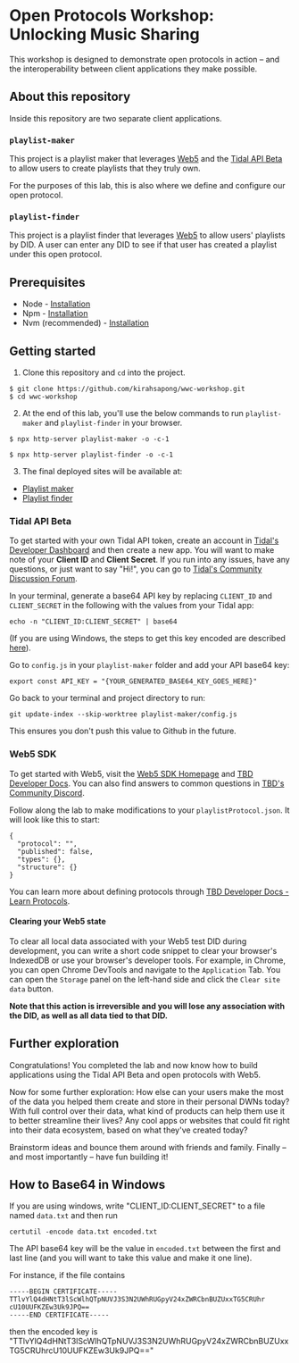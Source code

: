# Open Protocols Workshop: Unlocking Music Sharing

This workshop is designed to demonstrate open protocols in action – and the interoperability between client applications they make possible.

## About this repository

Inside this repository are two separate client applications.

### `playlist-maker`

This project is a playlist maker that leverages [Web5](https://github.com/TBD54566975/web5-js) and the [Tidal API Beta](https://developer.tidal.com/) to allow users to create playlists that they truly own.

For the purposes of this lab, this is also where we define and configure our open protocol.

### `playlist-finder`

This project is a playlist finder that leverages [Web5](https://github.com/TBD54566975/web5-js) to allow users' playlists by DID. A user can enter any DID to see if that user has created a playlist under this open protocol.

## Prerequisites

- Node - [Installation](https://nodejs.org/en/download)
- Npm - [Installation](https://docs.npmjs.com/downloading-and-installing-node-js-and-npm)
- Nvm (recommended) - [Installation](https://github.com/nvm-sh/nvm#installing-and-updating)

## Getting started

1. Clone this repository and `cd` into the project.

```
$ git clone https://github.com/kirahsapong/wwc-workshop.git
$ cd wwc-workshop
```

2. At the end of this lab, you'll use the below commands to run `playlist-maker` and `playlist-finder` in your browser.

```
$ npx http-server playlist-maker -o -c-1
```

```
$ npx http-server playlist-finder -o -c-1
```

3. The final deployed sites will be available at:

- [Playlist maker](https://jocular-mermaid-c7ef5f.netlify.app/)
- [Playlist finder](https://tangerine-gumption-382442.netlify.app/)

### Tidal API Beta

To get started with your own Tidal API token, create an account in [Tidal's Developer Dashboard](https://developer.tidal.com/dashboard) and then create a new app. You will want to make note of your **Client ID** and **Client Secret**. If you run into any issues, have any questions, or just want to say "Hi!", you can go to [Tidal's Community Discussion Forum](https://github.com/orgs/tidal-music/discussions).

In your terminal, generate a base64 API key by replacing `CLIENT_ID` and `CLIENT_SECRET` in the following with the values from your Tidal app:

```
echo -n "CLIENT_ID:CLIENT_SECRET" | base64
```
(If you are using Windows, the steps to get this key encoded are described [here](#how-to-base64-in-windows)).

Go to `config.js` in your `playlist-maker` folder and add your API base64 key:

```
export const API_KEY = "{YOUR_GENERATED_BASE64_KEY_GOES_HERE}"
```

Go back to your terminal and project directory to run:

```
git update-index --skip-worktree playlist-maker/config.js
```

This ensures you don't push this value to Github in the future.

### Web5 SDK

To get started with Web5, visit the [Web5 SDK Homepage]() and [TBD Developer Docs](). You can also find answers to common questions in [TBD's Community Discord]().

Follow along the lab to make modifications to your `playlistProtocol.json`. It will look like this to start:

```
{
  "protocol": "",
  "published": false,
  "types": {},
  "structure": {}
}
```

You can learn more about defining protocols through [TBD Developer Docs - Learn Protocols](https://developer.tbd.website/docs/web5/learn/protocols/).

#### Clearing your Web5 state

To clear all local data associated with your Web5 test DID during development, you can write a short code snippet to clear your browser's IndexedDB or use your browser's developer tools. For example, in Chrome, you can open Chrome DevTools and navigate to the `Application` Tab. You can open the `Storage` panel on the left-hand side and click the `Clear site data` button.

**Note that this action is irreversible and you will lose any association with the DID, as well as all data tied to that DID.**

## Further exploration

Congratulations! You completed the lab and now know how to build applications using the Tidal API Beta and open protocols with Web5.

Now for some further exploration: How else can your users make the most of the data you helped them create and store in their personal DWNs today? With full control over their data, what kind of products can help them use it to better streamline their lives? Any cool apps or websites that could fit right into their data ecosystem, based on what they've created today?

Brainstorm ideas and bounce them around with friends and family. Finally – and most importantly – have fun building it!

## How to Base64 in Windows
If you are using windows, write "CLIENT_ID:CLIENT_SECRET" to a file named `data.txt` and then run

```
certutil -encode data.txt encoded.txt
```
The API base64 key will be the value in `encoded.txt` between the first and last line (and you will want to take this value and make it one line).

For instance, if the file contains
```
-----BEGIN CERTIFICATE-----
TTlvYlQ4dHNtT3lScWlhQTpNUVJ3S3N2UWhRUGpyV24xZWRCbnBUZUxxTG5CRUhr
cU10UUFKZEw3Uk9JPQ==
-----END CERTIFICATE-----
```
then the encoded key is "TTlvYlQ4dHNtT3lScWlhQTpNUVJ3S3N2UWhRUGpyV24xZWRCbnBUZUxxTG5CRUhrcU10UUFKZEw3Uk9JPQ=="
